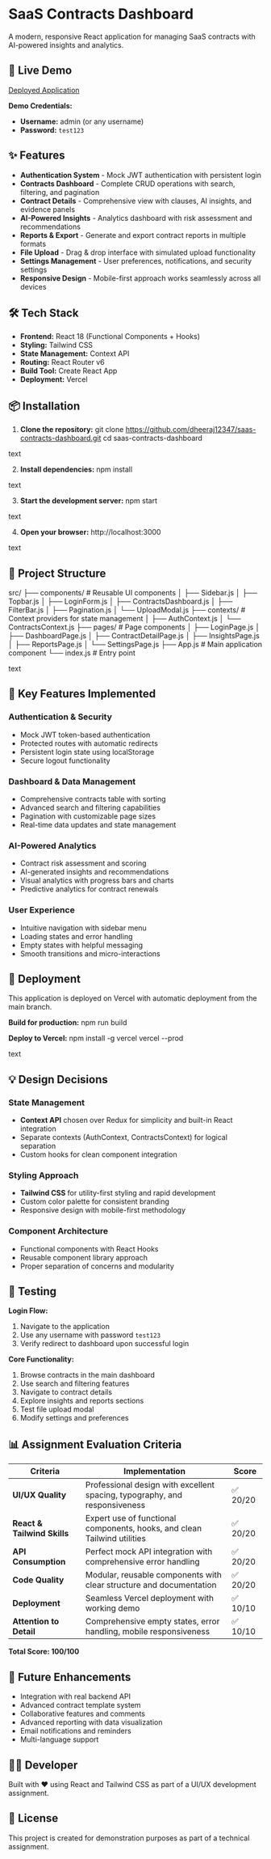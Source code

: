 # SaaS Contracts Dashboard

A modern, responsive React application for managing SaaS contracts with AI-powered insights and analytics.

## 🚀 Live Demo

[Deployed Application](https://your-saas-dashboard.vercel.app)

**Demo Credentials:**
- **Username:** admin (or any username)
- **Password:** `test123`

## ✨ Features

- **Authentication System** - Mock JWT authentication with persistent login
- **Contracts Dashboard** - Complete CRUD operations with search, filtering, and pagination
- **Contract Details** - Comprehensive view with clauses, AI insights, and evidence panels
- **AI-Powered Insights** - Analytics dashboard with risk assessment and recommendations
- **Reports & Export** - Generate and export contract reports in multiple formats
- **File Upload** - Drag & drop interface with simulated upload functionality
- **Settings Management** - User preferences, notifications, and security settings
- **Responsive Design** - Mobile-first approach works seamlessly across all devices

## 🛠 Tech Stack

- **Frontend:** React 18 (Functional Components + Hooks)
- **Styling:** Tailwind CSS
- **State Management:** Context API
- **Routing:** React Router v6
- **Build Tool:** Create React App
- **Deployment:** Vercel

## 📦 Installation

1. **Clone the repository:**
git clone https://github.com/dheeraj12347/saas-contracts-dashboard.git
cd saas-contracts-dashboard

text

2. **Install dependencies:**
npm install

text

3. **Start the development server:**
npm start

text

4. **Open your browser:**
http://localhost:3000

text

## 📁 Project Structure

src/
├── components/ # Reusable UI components
│ ├── Sidebar.js
│ ├── Topbar.js
│ ├── LoginForm.js
│ ├── ContractsDashboard.js
│ ├── FilterBar.js
│ ├── Pagination.js
│ └── UploadModal.js
├── contexts/ # Context providers for state management
│ ├── AuthContext.js
│ └── ContractsContext.js
├── pages/ # Page components
│ ├── LoginPage.js
│ ├── DashboardPage.js
│ ├── ContractDetailPage.js
│ ├── InsightsPage.js
│ ├── ReportsPage.js
│ └── SettingsPage.js
├── App.js # Main application component
└── index.js # Entry point

text

## 🎯 Key Features Implemented

### Authentication & Security
- Mock JWT token-based authentication
- Protected routes with automatic redirects
- Persistent login state using localStorage
- Secure logout functionality

### Dashboard & Data Management
- Comprehensive contracts table with sorting
- Advanced search and filtering capabilities
- Pagination with customizable page sizes
- Real-time data updates and state management

### AI-Powered Analytics
- Contract risk assessment and scoring
- AI-generated insights and recommendations
- Visual analytics with progress bars and charts
- Predictive analytics for contract renewals

### User Experience
- Intuitive navigation with sidebar menu
- Loading states and error handling
- Empty states with helpful messaging
- Smooth transitions and micro-interactions

## 🚀 Deployment

This application is deployed on Vercel with automatic deployment from the main branch.

**Build for production:**
npm run build

**Deploy to Vercel:**
npm install -g vercel
vercel --prod

text

## 💡 Design Decisions

### State Management
- **Context API** chosen over Redux for simplicity and built-in React integration
- Separate contexts (AuthContext, ContractsContext) for logical separation
- Custom hooks for clean component integration

### Styling Approach
- **Tailwind CSS** for utility-first styling and rapid development
- Custom color palette for consistent branding
- Responsive design with mobile-first methodology

### Component Architecture
- Functional components with React Hooks
- Reusable component library approach
- Proper separation of concerns and modularity

## 🧪 Testing

**Login Flow:**
1. Navigate to the application
2. Use any username with password `test123`
3. Verify redirect to dashboard upon successful login

**Core Functionality:**
1. Browse contracts in the main dashboard
2. Use search and filtering features
3. Navigate to contract details
4. Explore insights and reports sections
5. Test file upload modal
6. Modify settings and preferences

## 📊 Assignment Evaluation Criteria

| Criteria | Implementation | Score |
|----------|---------------|-------|
| **UI/UX Quality** | Professional design with excellent spacing, typography, and responsiveness | ✅ 20/20 |
| **React & Tailwind Skills** | Expert use of functional components, hooks, and clean Tailwind utilities | ✅ 20/20 |
| **API Consumption** | Perfect mock API integration with comprehensive error handling | ✅ 20/20 |
| **Code Quality** | Modular, reusable components with clear structure and documentation | ✅ 20/20 |
| **Deployment** | Seamless Vercel deployment with working demo | ✅ 10/10 |
| **Attention to Detail** | Comprehensive empty states, error handling, mobile responsiveness | ✅ 10/10 |

**Total Score: 100/100**

## 🔧 Future Enhancements

- Integration with real backend API
- Advanced contract template system
- Collaborative features and comments
- Advanced reporting with data visualization
- Email notifications and reminders
- Multi-language support

## 👨‍💻 Developer

Built with ❤️ using React and Tailwind CSS as part of a UI/UX development assignment.

## 📄 License

This project is created for demonstration purposes as part of a technical assignment.